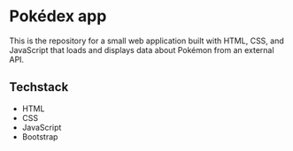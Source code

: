 # Pokédex app

This is the repository for a small web application built with HTML, CSS, and JavaScript that loads and displays data about Pokémon from an external API.

## Techstack
- HTML
- CSS
- JavaScript
- Bootstrap
